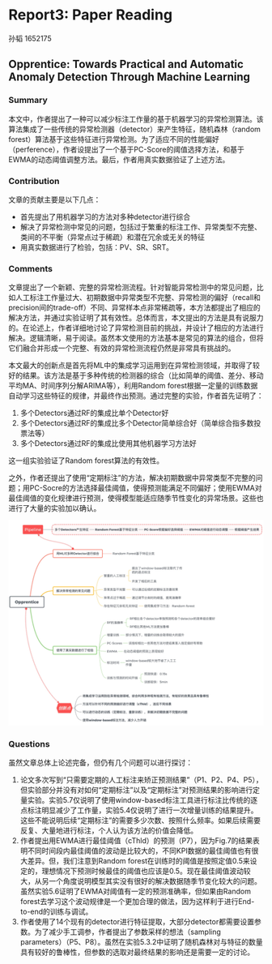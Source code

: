# Report3: Paper Reading

孙韬 1652175

## Opprentice: Towards Practical and Automatic Anomaly Detection Through Machine Learning

### Summary

本文中，作者提出了一种可以减少标注工作量的基于机器学习的异常检测算法。该算法集成了一些传统的异常检测器（detector）来产生特征，随机森林（random forest）算法基于这些特征进行异常检测。为了适应不同的性能偏好（perference），作者设提出了一个基于PC-Score的阈值选择方法，和基于EWMA的动态阈值调整方法。最后，作者用真实数据验证了上述方法。

### Contribution

文章的贡献主要是以下几点：

- 首先提出了用机器学习的方法对多种detector进行综合
- 解决了异常检测中常见的问题，包括过于繁重的标注工作、异常类型不完整、类间的不平衡（异常点过于稀疏）和潜在冗余或无关的特征
- 用真实数据进行了检验，包括：PV、SR、SRT。

### Comments

文章提出了一个新颖、完整的异常检测流程。针对智能异常检测中的常见问题，比如人工标注工作量过大、初期数据中异常类型不完整、异常检测的偏好（recall和precision间的trade-off）不同、异常样本点非常稀疏等，本方法都提出了相应的解决方法，并通过实验证明了其有效性。总体而言，本文提出的方法是具有说服力的。在论述上，作者详细地讨论了异常检测目前的挑战，并设计了相应的方法进行解决。逻辑清晰，易于阅读。虽然本文使用的方法基本是常见的算法的组合，但将它们融合并形成一个完整、有效的异常检测流程仍然是非常具有挑战的。

本文最大的创新点是首先将ML中的集成学习运用到在异常检测领域，并取得了较好的结果。该方法是基于多种传统的检测器的综合（比如简单的阈值、差分、移动平均MA、时间序列分解ARIMA等），利用Random forest根据一定量的训练数据自动学习这些特征的规律，并最终作出预测。通过完整的实验，作者首先证明了：

1. 多个Detectors通过RF的集成比单个Detector好
2. 多个Detectors通过RF的集成比多个Detector简单综合好（简单综合指多数投票法等）
3. 多个Detectors通过RF的集成比使用其他机器学习方法好

这一组实验验证了Random forest算法的有效性。

之外，作者还提出了使用“定期标注”的方法，解决初期数据中异常类型不完整的问题；用PC-Socre的方法选择最佳阈值，使得预测能满足不同偏好；使用EWMA对最佳阈值的变化规律进行预测，使得模型能适应随季节性变化的异常场景。这些也进行了大量的实验加以确认。



![o](fig/Opprentice.jpg)

### Questions

虽然文章总体上论述完备，但仍有几个问题可以进行探讨：

1. 论文多次写到“只需要定期的人工标注来矫正预测结果”（P1、P2、P4、P5），但实验部分并没有对如何“定期标注”以及“定期标注”对预测结果的影响进行定量实验。实验5.7仅说明了使用window-based标注工具进行标注比传统的逐点标注明显减少了工作量，实验5.4仅说明了进行一次增量训练的结果提升。这些不能说明后续“定期标注”的需要多少次数、按照什么频率。如果后续需要反复、大量地进行标注，个人认为该方法的价值会降低。
2. 作者提出用EWMA进行最佳阈值（cThld）的预测（P7），因为Fig.7的结果表明不同时间段内最佳阈值的波动是比较大的，不同KPI数据的最佳阈值也有很大差异。但，我们注意到Random forest在训练时的阈值是按照定值0.5来设定的，理想情况下预测时候最佳的阈值也应该是0.5。现在最佳阈值波动较大，从另一个角度说明模型其实没有很好的解决数据随季节变化较大的问题。虽然实验5.6证明了EWMA对阈值有一定的预测准确率，但如果由Random forest去学习这个波动规律是一个更加合理的做法，因为这样利于进行End-to-end的训练与调试。
3. 作者使用了14个现有的detector进行特征提取，大部分detector都需要设置参数。为了减少手工调参，作者提出了参数采样的想法（sampling parameters）（P5、P8）。虽然在实验5.3.2中证明了随机森林对与特征的数量具有较好的鲁棒性，但参数的选取对最终结果的影响还是需要一定的讨论。

